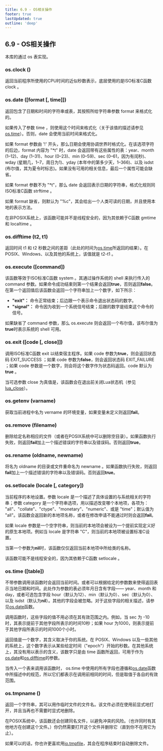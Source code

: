 ```yaml
---
title: 6.9 - OS相关操作
footer: true
lastUpdated: true
outline: 'deep'
---
```

## 6.9 - OS相关操作
本库的通过 os 表实现。

### os.clock ()
返回当前程序所使用的CPU时间的近似秒数表示，底层使用的是ISO标准C函数 clock 。

### os.date ([format [, time]])
返回包含了日期和时间的字符串或表，其按照所给字符串参数 format 来格式化的。

如果传入了参数 time ，则使用这个时间来格式化（关于该值的描述请参见[os.time](#)）。否则，date 会使用当前时间来格式化。

如果 format 参数由 '!' 开头，那么日期会使用协调世界时格式化。在该选项字符的后边，format 内容为 "\*t" 时，date 会返回带有这些属性的表：year、month (1–12)、day (1–31)、hour (0–23)、min (0–59)、sec (0–61，因为有闰秒)、wday (星期几，1–7，周日为1)、yday (本年中的第多少天，1–366)、以及 isdst (布尔值，其为夏令时标志)。如果没有可用的相关信息，最后一个属性可能会缺省。

如果 format 参数不为 "*t"，那么 date 会返回表示日期的字符串，格式化规则同ISO标准C函数 strftime 。

如果 format 缺省，则默认为 "%c"，其会给出一个人类可读的日期，并且使用本地的表示方法。

在非POSIX系统上，该函数可能并不是线程安全的，因为其依赖于C函数 gmtime 和 localtime 。

### os.difftime (t2, t1)
返回时间 t1 和 t2 秒数之间的差距（此处的时间为[os.time](#)所返回的结果）。在POSIX、Windows、以及其他的系统上，该值就是 t2-t1 。

### os.execute (\[command\])
该函数等效于ISO标准C函数 system 。其通过操作系统的 shell 来执行传入的 command 参数。如果命令成功结束则第一个结果会返回**true**，否则返回**false**。在第一个返回值后该函数会返回一个字符串加上一个数字，如下所示：

* **"exit"：** 命令正常结束；后边跟一个表示命令退出状态码的数字。
* **"signal"：** 命令因为收到一个系统信号结束；后跟的数字是结束这个命令的信号。

如果缺省了 command 参数，那么 os.execute 则会返回一个布尔值，该布尔值为**true**时表示系统的 shell 可用。

### os.exit ([code [, close]])
调用ISO标准C函数 exit 以结束宿主程序。如果 code 参数为**true**，则会返回状态码 EXIT_SUCCESS ；如果 code 参数为**false**，则会返回状态码 EXIT_FAILURE ；如果 code 参数是一个数字，则会将这个数字作为状态码返回。code 默认为 **true** 。

当可选参数 close 为真值是，该函数会在退出前关闭Lua状态机（参见 [lua_close](#lua_close)）。

### os.getenv (varname)
获取当前进程中名为 vername 的环境变量，如果变量未定义则返回**fail**。

### os.remove (filename)
删除给定名称相应的文件（或者在POSIX系统中可以删除空目录）。如果函数执行失败，则返回**fail**加上一个描述错误的字符串以及错误码。否则返回**true**。

### os.rename (oldname, newname)
将名为 oldname 的目录或文件重命名为 newname 。如果函数执行失败，则返回**fail**加上一个描述错误的字符串以及错误码。否则返回**true**。

### os.setlocale (locale [, category])
当前程序的本地设置。参数 locale 是一个描述了具体设置的与系统相关的字符串；参数 category 是一个字符串选项，用以描述改变哪个本地项，各项为： "all"、"collate"、"ctype"、"monetary"、"numeric"、或是 "time"；默认值为 "all"。该函数会返回新的本地项名称，或者在修改申请不能通过时则会返回**fail**。

如果 locale 参数是一个空字符串，则当前的本地项会被设为一个提前实现定义好的原生本地项。例如当 locale 是字符串 "C"，则当前的本地项被设置标准C设置。

当第一个参数为**nil**时，该函数仅仅返回当前本地项中所给类的名称。

该函数可能不是线程安全的，因为其依赖于C函数 setlocale 。

### os.time (\[table\])
不带参数调用该函数时会返回当前时间。或者可以根据给定的参数数来使得返回表示当地日期和时间。此处作为参数的表必须年月日含有字段—— year、month 和 day，或者可选包含字段 hour（默认为12）、min（默认为0）、sec（默认为0）、以及 isdst（默认为**nil**）。其他的字段会被忽略。对于这些字段的相关描述，请参见[os.date](#osdate-format--time)函数。

调用函数时，这些字段的值不用必须在其有效范围之内。例如，当 sec 为 -10 时，其表示提前于其他字段所表示的时间10秒；如果 hour 为1000，则表示提前于其他字段所表示的时间1000个小时。

返回值是一个数字，其含义取决于你的系统。在 POSIX、Windows 以及一些其他的系统上，这个数字表示从某些给定时间（"epoch"）开始的秒数。在其他系统上，其没有用以表示的含义，该数字只是由 time 函数所返回，可用于作为[os.date](#osdate-format--time)和[os.difftime](#osdifftime-t2-t1)的参数。

当传入一个表来调用该函数时， os.time 中使用的所有字段也遵循和[os.date](#osdate-format--time)函数中所描述中的规范，所以它们都表示在调用前相同的时间，但是取值于各自的有效范围。

### os.tmpname ()
返回一个字符串，其可以用作临时文件的文件名。该文件必须在使用前显式地打开，并且当再也不需要时显式地删除。

在POSIX系统中，该函数还会创建同名文件，以避免冲突的风险。（也许同时有其他地方在创建这个文件。）你仍然需要打开这个文件并删除它（直到你不在用它为止）。

如果可以的话，你也许更喜欢用[io.tmpfile](#iotmpfile)，其会在程序结束时自动删除文件。
